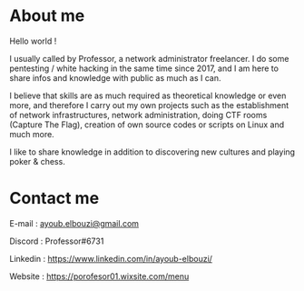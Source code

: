 # About me 
Hello world ! 

I usually called by Professor, a network administrator freelancer. I do some pentesting / white hacking in the same time since 2017, and I am here to share infos and knowledge with public as much as I can.

I believe that skills are as much required as theoretical knowledge or even more, and therefore I carry out my own projects such as the establishment of network infrastructures, network administration, doing CTF rooms (Capture The Flag), creation of own source codes or scripts on Linux and much more.

I like to share knowledge in addition to discovering new cultures and playing poker & chess.

# Contact me 

E-mail : ayoub.elbouzi@gmail.com

Discord : Professor#6731

Linkedin : https://www.linkedin.com/in/ayoub-elbouzi/

Website : https://porofesor01.wixsite.com/menu
<!---
Pr0f3ssor/Pr0f3ssor is a ✨ special ✨ repository because its `README.md` (this file) appears on your GitHub profile.
You can click the Preview link to take a look at your changes.
--->
